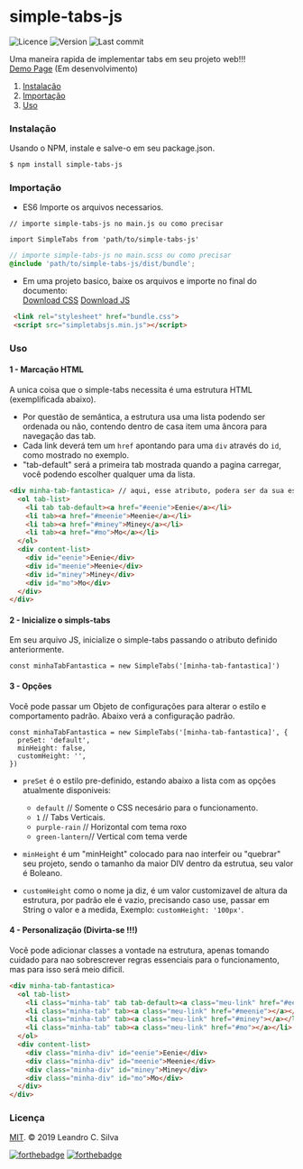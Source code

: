 # simple-tabs-js
<a><img src="https://img.shields.io/npm/l/simple-tabs-js.svg" alt="Licence"></a> <a><img src="https://img.shields.io/github/package-json/v/leandrocesarr/simple-tabs-js.svg" alt="Version"></a> <a><img src="https://img.shields.io/github/last-commit/LeandroCesarr/simple-tabs.js.svg" alt="Last commit"></a>

Uma maneira rapida de implementar tabs em seu projeto web!!! <br />
[Demo Page](https://github.com/LeandroCesarr/simple-tabs.js) (Em desenvolvimento)

1. [Instalação](#instalação)
2. [Importação](#importação)
3. [Uso](#uso)

### Instalação
Usando o NPM, instale e salve-o em seu package.json.

```bash
$ npm install simple-tabs-js
```

### Importação
 -  ES6
 Importe os arquivos necessarios.

```es6
// importe simple-tabs-js no main.js ou como precisar

import SimpleTabs from 'path/to/simple-tabs-js'
```
```scss
// importe simple-tabs-js no main.scss ou como precisar
@include 'path/to/simple-tabs-js/dist/bundle';
```

 - Em uma projeto basico, baixe os arquivos e importe no final do documento: <br />
 [Download CSS](dist/bundle.css) [Download JS](dist/simpletabsjs.min.js)

 ```html
  <link rel="stylesheet" href="bundle.css">
  <script src="simpletabsjs.min.js"></script>
```

### Uso
#### 1 - Marcação HTML
A unica coisa que o simple-tabs necessita é uma estrutura HTML (exemplificada abaixo).
  - Por questão de semântica, a estrutura usa uma lista podendo ser ordenada ou não, contendo dentro de casa item uma âncora
    para navegação das tab.
  - Cada link deverá tem um `href` apontando para uma `div` através do `id`, como mostrado no exemplo.
  - "tab-default" será a primeira tab mostrada quando a pagina carregar, você podendo escolher qualquer uma da lista.

```html
<div minha-tab-fantastica> // aqui, esse atributo, podera ser da sua escolha, sendo usado posteriormente
  <ol tab-list>
    <li tab tab-default><a href="#eenie">Eenie</a></li>
    <li tab><a href="#meenie">Meenie</a></li>
    <li tab><a href="#miney">Miney</a></li>
    <li tab><a href="#mo">Mo</a></li>
  </ol>
  <div content-list>
    <div id="eenie">Eenie</div>
    <div id="meenie">Meenie</div>
    <div id="miney">Miney</div>
    <div id="mo">Mo</div>
  </div>
</div>
```
#### 2 - Inicialize o simpls-tabs
Em seu arquivo JS, inicialize o simple-tabs passando o atributo definido anteriormente.

```ES6
const minhaTabFantastica = new SimpleTabs('[minha-tab-fantastica]') 
```
#### 3 - Opções
Você pode passar um Objeto de configurações para alterar o estilo e comportamento padrão.
Abaixo verá a configuração padrão.

```ES6
const minhaTabFantastica = new SimpleTabs('[minha-tab-fantastica]', {
  preSet: 'default',
  minHeight: false,
  customHeight: '',
}) 
```
- `preSet` é o estilo pre-definido, estando abaixo a lista com as opções atualmente disponiveis:
   - `default` // Somente o CSS necesário para o funcionamento.
   - `1`        // Tabs Verticais.
   - `purple-rain` // Horizontal com tema roxo
   - `green-lantern`// Vertical com tema verde
   
- `minHeight` é um "minHeight" colocado para nao interfeir ou "quebrar" seu projeto, sendo o tamanho da maior DIV dentro da estrutua, seu valor é Boleano.

- `customHeight` como o nome ja diz, é um valor customizavel de altura da estrutura, por padrão ele é vazio, precisando caso use, passar em String o valor e a medida, Exemplo: `customHeight: '100px'`.

#### 4 - Personalização (Divirta-se !!!)

Você pode adicionar classes a vontade na estrutura, apenas tomando cuidado para nao sobrescrever regras essenciais para o funcionamento, mas para isso será meio dificil.

```html
<div minha-tab-fantastica>
  <ol tab-list>
    <li class="minha-tab" tab tab-default><a class="meu-link" href="#eenie"></a></li>
    <li class="minha-tab" tab><a class="meu-link" href="#meenie"></a></li>
    <li class="minha-tab" tab><a class="meu-link" href="#miney"></a></li>
    <li class="minha-tab" tab><a class="meu-link" href="#mo"></a></li>
  </ol>
  <div content-list>
    <div class="minha-div" id="eenie">Eenie</div>
    <div class="minha-div" id="meenie">Meenie</div>
    <div class="minha-div" id="miney">Miney</div>
    <div class="minha-div" id="mo">Mo</div>
  </div>
</div>
```



### Licença
[MIT](https://opensource.org/licenses/MIT). © 2019 Leandro C. Silva

[![forthebadge](https://forthebadge.com/images/badges/built-by-developers.svg)](https://forthebadge.com) [![forthebadge](https://forthebadge.com/images/badges/made-with-javascript.svg)](https://forthebadge.com)

